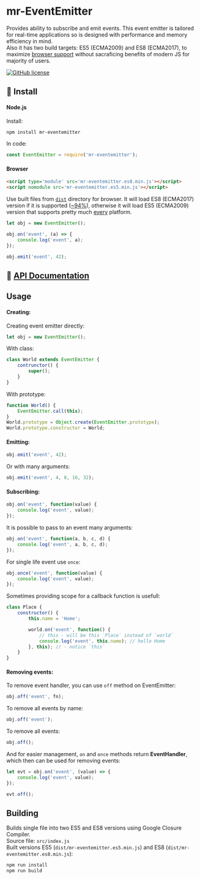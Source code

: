 # mr-EventEmitter

Provides ability to subscribe and emit events. This event emitter is tailored for real-time applications so is designed with performance and memory efficiency in mind.  
Also it has two build targets: ES5 (ECMA2009) and ES8 (ECMA2017), to maximize [browser support](#Browser) without sacraficing benefits of modern JS for majority of users.

[![GitHub license](https://img.shields.io/github/license/Naereen/StrapDown.js.svg)](LICENSE)


## :rocket: Install


#### Node.js

Install:
```bash
npm install mr-eventemitter
```
In code:
```js
const EventEmitter = require('mr-eventemitter');
```


#### Browser

```html
<script type='module' src='mr-eventemitter.es8.min.js'></script>
<script nomodule src='mr-eventemitter.es5.min.js'></script>
```
Use built files from [`dist`](dist/) directory for browser. It will load ES8 (ECMA2017) version if it is supported ([~94%](https://caniuse.com/?search=ES8)), otherwise it will load ES5 (ECMA2009) version that supports pretty much [every](https://caniuse.com/?search=ES5) platform.

```js
let obj = new EventEmitter();

obj.on('event', (a) => {
    console.log('event', a);
});

obj.emit('event', 42);
```


## :scroll: [API Documentation](API.md)

## Usage

#### Creating:

Creating event emitter directly:
```js
let obj = new EventEmitter();
```

With class:
```js
class World extends EventEmitter {
    contrunctor() {
        super();
    }
}
```

With prototype:
```js
function World() {
    EventEmitter.call(this);
}
World.prototype = Object.create(EventEmitter.prototype);
World.prototype.constructor = World;
```


#### Emitting:

```js
obj.emit('event', 42);
```

Or with many arguments:
```js
obj.emit('event', 4, 8, 16, 32);
```


#### Subscribing:
```js
obj.on('event', function(value) {
    console.log('event', value);
});
```

It is possible to pass to an event many arguments:
```js
obj.on('event', function(a, b, c, d) {
    console.log('event', a, b, c, d);
});
```

For single life event use `once`:
```js
obj.once('event', function(value) {
    console.log('event', value);
});
```

Sometimes providing scope for a callback function is usefull:
```js
class Place {
    constructor() {
        this.name = 'Home';

        world.on('event', function() {
            // this - will be this `Place` instead of `world`
            console.log('event', this.name); // hello Home
        }, this); // - notice `this`
    }
}
```


#### Removing events:
To remove event handler, you can use `off` method on EventEmitter:
```js
obj.off('event', fn);
```

To remove all events by name:
```js
obj.off('event');
```

To remove all events:
```js
obj.off();
```

And for easier management, `on` and `once` methods return **EventHandler**, which then can be used for removing events:
```js
let evt = obj.on('event', (value) => {
    console.log('event', value);
});

evt.off();
```


## Building

Builds single file into two ES5 and ES8 versions using Google Closure Compiler.  
Source file: `src/index.js`  
Built versions ES5 (`dist/mr-eventemitter.es5.min.js`) and ES8 (`dist/mr-eventemitter.es8.min.js`):

```bash
npm run install
npm run build
```
